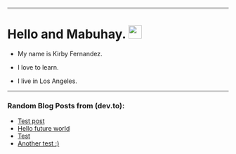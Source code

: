 
<img src="https://komarev.com/ghpvc/?username=kirbygit&style=flat-square&color=blue" alt=""/>

---
<h1>
  Hello and Mabuhay.
  <img src="https://media.giphy.com/media/hvRJCLFzcasrR4ia7z/giphy.gif" width="30px"/>
</h1>

- My name is Kirby Fernandez.

- I love to learn.

- I live in Los Angeles.

---

### Random Blog Posts from (dev.to):
<!-- BLOG-POST-LIST:START -->
- [Test post](https://dev.to/ben/test-post-31k2)
- [Hello future world](https://dev.to/ben/hello-future-world-4p9d)
- [Test](https://dev.to/ben/test-5cj6)
- [Another test :&rpar;](https://dev.to/ben/another-test--38nf)
<!-- BLOG-POST-LIST:END -->
